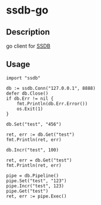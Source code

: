 # ssdb-go

## Description

go client for [SSDB](https://github.com/ideawu/ssdb/)


## Usage

    import "ssdb"

    db := ssdb.Conn("127.0.0.1", 8888)
    defer db.Close()
    if db.Err != nil {
        fmt.Println(db.Err.Error())
        os.Exit(1)
    }

    db.Set("test", "456")

    ret, err := db.Get("test")
    fmt.Println(ret, err)

    db.Incr("test", 100)

    ret, err = db.Get("test")
    fmt.Println(ret, err)
    
    pipe = db.Pipeline()
    pipe.Set("test", "123")
    pipe.Incr("test", 123)
    pipe.Get("test")
    ret, err := pipe.Exec()


